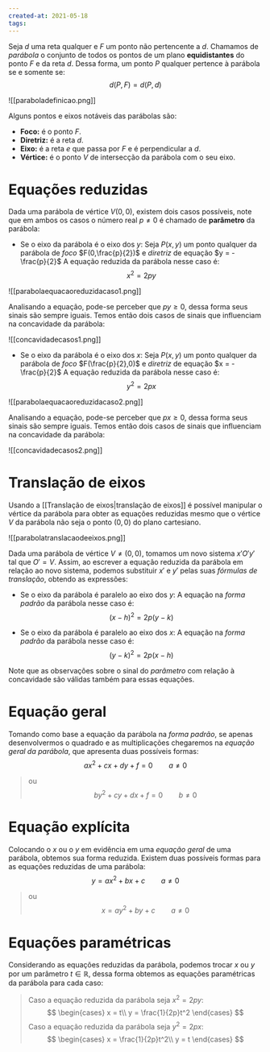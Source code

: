 ```yaml
---
created-at: 2021-05-18
tags:
---
```

Seja $d$ uma reta qualquer e $F$ um ponto não pertencente a $d$. Chamamos de *parábola* o conjunto de todos os pontos de um plano **equidistantes** do ponto $F$ e da reta $d$. Dessa forma, um ponto $P$ qualquer pertence à parábola se e somente se:
$$
  d(P,F) = d(P,d)
$$

![[paraboladefinicao.png]]

Alguns pontos e eixos notáveis das parábolas são:

- **Foco:** é o ponto $F$.
- **Diretriz:** é a reta $d$.
- **Eixo:** é a reta $e$ que passa por $F$ e é perpendicular a $d$.
- **Vértice:** é o ponto $V$ de intersecção da parábola com o seu eixo.

# Equações reduzidas
Dada uma parábola de vértice $V(0,0)$, existem dois casos possíveis, note que em ambos os casos o número real $p \neq 0$ é chamado de **parâmetro** da parábola:

- Se o eixo da parábola é o eixo dos $y$:
Seja $P(x,y)$ um ponto qualquer da parábola de *foco* $F(0,\frac{p}{2})$ e *diretriz* de equação $y = - \frac{p}{2}$
A equação reduzida da parábola nesse caso é:
$$
  x^2 = 2py
$$

![[parabolaequacaoreduzidacaso1.png]]

Analisando a equação, pode-se perceber que $py \geq 0$, dessa forma seus sinais são sempre iguais. Temos então dois casos de sinais que influenciam na concavidade da parábola:

![[concavidadecasos1.png]]

- Se o eixo da parábola é o eixo dos $x$:
Seja $P(x,y)$ um ponto qualquer da parábola de *foco* $F(\frac{p}{2},0)$ e *diretriz* de equação $x = - \frac{p}{2}$
A equação reduzida da parábola nesse caso é:
$$
  y^2 = 2px
$$

![[parabolaequacaoreduzidacaso2.png]]

Analisando a equação, pode-se perceber que $px \geq 0$, dessa forma seus sinais são sempre iguais. Temos então dois casos de sinais que influenciam na concavidade da parábola:

![[concavidadecasos2.png]]

# Translação de eixos
Usando a [[Translação de eixos|translação de eixos]] é possível manipular o vértice da parábola para obter as equações reduzidas mesmo que o vértice $V$ da parábola não seja o ponto $(0,0)$ do plano cartesiano.

![[parabolatranslacaodeeixos.png]]

Dada uma parábola de vértice $V \neq (0,0)$, tomamos um novo sistema $x'O'y'$ tal que $O' = V$. Assim, ao escrever a equação reduzida da parábola em relação ao novo sistema, podemos substituir $x'$ e $y'$ pelas suas *fórmulas de translação*, obtendo as expressões:

- Se o eixo da parábola é paralelo ao eixo dos $y$:
A equação na *forma padrão* da parábola nesse caso é:
$$
  (x - h)^2 = 2p(y - k)
$$

- Se o eixo da parábola é paralelo ao eixo dos $x$:
A equação na *forma padrão* da parábola nesse caso é:
$$
  (y - k)^2 = 2p(x - h)
$$

Note que as observações sobre o sinal do *parâmetro* com relação à concavidade são válidas também para essas equações.

# Equação geral
Tomando como base a equação da parábola na *forma padrão*, se apenas desenvolvermos o quadrado e as multiplicações chegaremos na *equação geral da parábola*, que apresenta duas possíveis formas:
$$
  ax^2 + cx + dy + f = 0 \qquad a \neq 0
$$
>ou
$$
  by^2 + cy + dx + f = 0 \qquad b \neq 0
$$

# Equação explícita
Colocando o $x$ ou o $y$ em evidência em uma *equação geral* de uma parábola, obtemos sua forma reduzida. Existem duas possíveis formas para as equações reduzidas de uma parábola:
$$
  y = ax^2 + bx + c \qquad a \neq 0
$$
>ou
$$
  x = ay^2 + by + c \qquad a \neq 0
$$

# Equações paramétricas
Considerando as equações reduzidas da parábola, podemos trocar $x$ ou $y$ por um parâmetro $t \in \mathbb{R}$, dessa forma obtemos as equações paramétricas da parábola para cada caso:
> Caso a equação reduzida da parábola seja $x^2 = 2py$:
$$
\begin{cases}
  x = t\\
  y = \frac{1}{2p}t^2
\end{cases}
$$
> Caso a equação reduzida da parábola seja $y^2 = 2px$:
$$
\begin{cases}
  x = \frac{1}{2p}t^2\\
  y = t
\end{cases}
$$